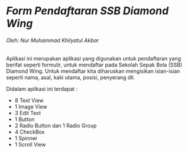# _**Form Pendaftaran SSB Diamond Wing**_
###### _Oleh: Nur Muhammad Khilyatul Akbar_

Aplikasi ini merupakan aplikasi yang digunakan untuk pendaftaran yang berifat seperti formulir, untuk mendaftar pada Sekolah Sepak Bola (SSB) Diamond Wing. Untuk mendaftar kita diharuskan mengisikan isian-isian seperti nama, asal, kaki utama, posisi, penyerang dll.

Didalam aplikasi ini terdapat :
* 8 Text View
* 1 Image View
* 3 Edit Text
* 1 Button
* 2 Radio Button dan 1 Radio Group
* 4 CheckBox
* 1 Spinner
* 1 Scroll View
